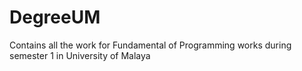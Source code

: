 # DegreeUM
Contains all the work for Fundamental of Programming works during semester 1 in University of Malaya
